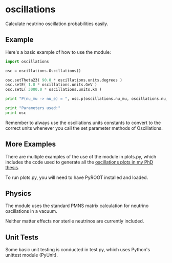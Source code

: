 # oscillations

Calculate neutrino oscillation probabilities easily.

## Example

Here's a basic example of how to use the module:

```python
import oscillations

osc = oscillations.Oscillations()

osc.setTheta23( 90.0 * oscillations.units.degrees )
osc.setE( 1.0 * oscillations.units.GeV )
osc.setL( 3000.0 * oscillations.units.km )

print "P(nu_mu -> nu_e) = ", osc.p(oscillations.nu_mu, oscillations.nu_e)

print "Parameters used:"
print osc
```

Remember to always use the oscillations.units constants to convert to the
correct units whenever you call the set parameter methods of Oscillations.

## More Examples

There are multiple examples of the use of the module in plots.py, which
includes the code used to generate all the [oscillations plots in my PhD
thesis](https://danielscully.uk/thesis/neutrinos.html#section-oscillation-measurment).

To run plots.py, you will need to have PyROOT installed and loaded.

## Physics

The module uses the standard PMNS matrix calculation for neutrino oscillations
in a vacuum.

Neither matter effects nor sterile neutrinos are currently included.

## Unit Tests

Some basic unit testing is conducted in test.py, which uses Python's unittest module (PyUnit).
